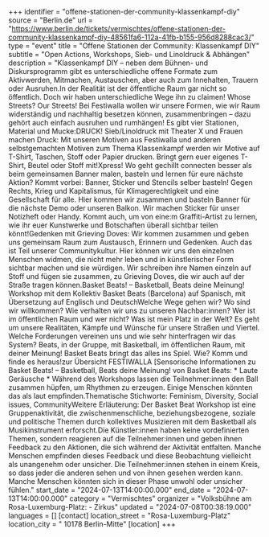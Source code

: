 +++
identifier = "offene-stationen-der-community-klassenkampf-diy"
source = "Berlin.de"
url = "https://www.berlin.de/tickets/vermischtes/offene-stationen-der-community-klassenkampf-diy-48561fa6-112a-41fb-b155-956d8288cac3/"
type = "event"
title = "Offene Stationen der Community: Klassenkampf DIY"
subtitle = "Open Actions, Workshops, Sieb- und Linoldruck & Abhängen"
description = "Klassenkampf DIY – neben dem Bühnen- und Diskursprogramm gibt es unterschiedliche offene Formate zum Aktivwerden, Mitmachen, Austauschen, aber auch zum Innehalten, Trauern oder Ausruhen.In der Realität ist der öffentliche Raum gar nicht so öffentlich. Doch wir haben unterschiedliche Wege ihn zu claimen! Whose Streets? Our Streets! Bei Festiwalla wollen wir unsere Formen, wie wir Raum widerständig und nachhaltig besetzen können, zusammenbringen – dazu gehört auch einfach ausruhen und rumhängen! Es gibt vier Stationen, Material und Mucke:DRUCK! Sieb/Linoldruck mit Theater X und Frauen machen Druck: Mit unseren Motiven aus Festiwalla und anderen selbstgemachten Motiven zum Thema Klassenkampf werden wir Motive auf T-Shirt, Taschen, Stoff oder Papier drucken. Bringt gern euer eigenes T-Shirt, Beutel oder Stoff mit!Xpress! Wo geht gechillt connecten besser als beim gemeinsamen Banner malen, basteln und lernen für eure nächste Aktion? Kommt vorbei: Banner, Sticker und Stencils selber basteln! Gegen Rechts, Krieg und Kapitalismus, für Klimagerechtigkeit und eine Gesellschaft für alle. Hier kommen wir zusammen und basteln Banner für die nächste Demo oder unseren Balkon. Wir machen Sticker für unser Notizheft oder Handy. Kommt auch, um von eine:m Graffiti-Artist zu lernen, wie ihr euer Kunstwerke und Botschaften überall sichtbar teilen könnt!Gedenken mit Grieving Doves: Wir kommen zusammen und geben uns gemeinsam Raum zum Austausch, Erinnern und Gedenken. Auch das ist Teil unserer Communitykultur. Hier können wir uns den einzelnen Menschen widmen, die nicht mehr leben und in künstlerischer Form sichtbar machen und sie würdigen. Wir schreiben ihre Namen einzeln auf Stoff und fügen sie zusammen, zu Grieving Doves, die wir auch auf der Straße tragen können.Basket Beats! – Basketball, Beats  deine Meinung! Workshop mit dem Kollektiv Basket Beats (Barcelona) auf Spanisch, mit Übersetzung auf Englisch und DeutschWelche Wege gehen wir? Wo sind wir willkommen? Wie verhalten wir uns zu unseren Nachbar:innen? Wer ist im öffentlichen Raum und wer nicht? Was ist mein Platz in der Welt? Es geht um unsere Realitäten, Kämpfe und Wünsche für unsere Straßen und Viertel. Welche Forderungen vereinen uns und wie sehr hinterfragen wir das System? Beats, in der Gruppe, mit Basketball, im öffentlichen Raum, mit deiner Meinung! Basket Beats bringt das alles ins Spiel. Wie? Komm und finde es heraus!zur Übersicht FESTIWALLA [Sensorische Informationen zu Basket Beats! – Basketball, Beats  deine Meinung! von Basket Beats: * Laute Geräusche * Während des Workshops lassen die Teilnehmer:innen den Ball zusammen hüpfen, um Rhythmen zu erzeugen. Einige Menschen könnten das als laut empfinden.Thematische Stichworte: Feminism, Diversity, Social issues, CommunityWeitere Erläuterung: Der Basket Beat Workshop ist eine Gruppenaktivität, die zwischenmenschliche, beziehungsbezogene, soziale und politische Themen durch kollektives Musizieren mit dem Basketball als Musikinstrument erforscht.Die Künstler:innen haben keine vordefinierten Themen, sondern reagieren auf die Teilnehmer:innen und geben ihnen Feedback zu den Aktionen, die sich während der Aktivität entfalten. Manche Menschen empfinden dieses Feedback und diese Beobachtung vielleicht als unangenehm oder unsicher. Die Teilnehmer:innen stehen in einem Kreis, so dass jeder die anderen sehen und von ihnen gesehen werden kann. Manche Menschen könnten sich in dieser Phase unwohl oder unsicher fühlen."
start_date = "2024-07-13T14:00:00.000"
end_date = "2024-07-13T14:00:00.000"
category = "Vermischtes"
organizer = "Volksbühne am Rosa-Luxemburg-Platz: - Zirkus"
updated = "2024-07-08T00:38:19.000"
languages = []
[contact]
location_street = "Rosa-Luxemburg-Platz"
location_city = " 10178 Berlin-Mitte"
[location]
+++